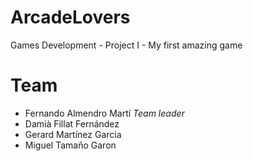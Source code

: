# ArcadeLovers
Games Development - Project I - My first amazing game

# Team
* Fernando Almendro Martí *Team leader*
* Damià Fillat Fernández
* Gerard Martínez Garcia
* Miguel Tamaño Garon
